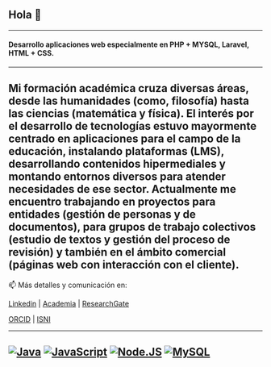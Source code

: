 ## Hola 👋
--------------------
#### Desarrollo aplicaciones web especialmente en PHP + MYSQL, Laravel,  HTML + CSS.
-------------------
Mi formación académica cruza diversas áreas, desde las humanidades (como, filosofía) hasta las ciencias (matemática y física). El interés por el desarrollo de tecnologías estuvo mayormente centrado en aplicaciones para el campo de la educación, instalando plataformas (LMS), desarrollando contenidos hipermediales y montando entornos diversos para atender necesidades de ese sector.
Actualmente me encuentro trabajando en proyectos para entidades (gestión de personas y de documentos), para grupos de trabajo colectivos (estudio de textos y gestión del proceso de revisión) y también en el ámbito comercial (páginas web con interacción con el cliente).
------------------
📫  Más detalles y comunicación en:

 [Linkedin](https://www.linkedin.com/in/eduardo-gabriel-molino)  |  [Academia](https://deusto.academia.edu/EduardoGabrielMolino)  |  [ResearchGate](https://www.researchgate.net/profile/Eduardo-Molino)
 
 [ORCID](https://orcid.org/0000-0001-5646-7361)  |  [ISNI](http://www.isni.org/0000000477846426)
 
-----------------



[![Java](https://img.shields.io/badge/Java-007396?style=for-the-badge&logo=java&logoColor=white&labelColor=101010)]() [![JavaScript](https://img.shields.io/badge/JavaScript-F7DF1E?style=for-the-badge&logo=javascript&logoColor=white&labelColor=101010)]() [![Node.JS](https://img.shields.io/badge/Node.JS-339933?style=for-the-badge&logo=node.js&logoColor=white&labelColor=101010)]() [![MySQL](https://img.shields.io/badge/MySQL-4479A1?style=for-the-badge&logo=mysql&logoColor=white&labelColor=101010)]()
----------------
